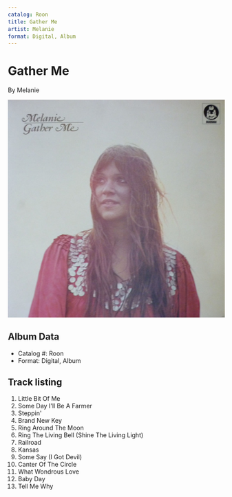 ```yaml
---
catalog: Roon
title: Gather Me
artist: Melanie
format: Digital, Album
---
```


# Gather Me

By Melanie

![](../../assets/albumcovers/Melanie-Gather_Me.png)

## Album Data

- Catalog #: Roon
- Format: Digital, Album


## Track listing


1. Little Bit Of Me
2. Some Day I'll Be A Farmer
3. Steppin'
4. Brand New Key
5. Ring Around The Moon
6. Ring The Living Bell (Shine The Living Light)
7. Railroad
8. Kansas
9. Some Say (I Got Devil)
10. Canter Of The Circle
11. What Wondrous Love
12. Baby Day
13. Tell Me Why

